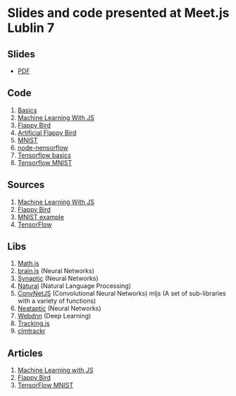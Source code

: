 # Slides and code presented at Meet.js Lublin 7

## Slides
* [PDF](./slides/2017-12-14-meetjs-Lublin-7.pdf)

## Code
1. [Basics](./code/basics)
1. [Machine Learning With JS](./code/machine-learning-with-js)
1. [Flappy Bird](./code/ml-flappy-bird)
1. [Artificial Flappy Bird](./code/ml-flappy-bird-artificial)
1. [MNIST](./code/mnist)
1. [node-nensorflow](./code/node-tensorflow)
1. [Tensorflow basics](./code/tensorflow-basics)
1. [Tensorflow MNIST](./code/tensorflow-mnist)

## Sources
1. [Machine Learning With JS](https://github.com/abhisheksoni27/machine-learning-with-js)
1. [Flappy Bird](https://github.com/ssusnic/Machine-Learning-Flappy-Bird)
1. [MNIST example](https://github.com/sugyan/tensorflow-mnist)
1. [TensorFlow](https://www.tensorflow.org/)

## Libs
1. [Math.js](http://mathjs.org/)
1. [brain.js](https://github.com/BrainJS/brain.js) (Neural Networks)
1. [Synaptic](https://github.com/cazala/synaptic) (Neural Networks)
1. [Natural](https://github.com/NaturalNode/natural) (Natural Language Processing)
1. [ConvNetJS](https://cs.stanford.edu/people/karpathy/convnetjs/) (Convolutional Neural Networks)
mljs (A set of sub-libraries with a variety of functions)
1. [Neataptic](https://github.com/wagenaartje/neataptic) (Neural Networks)
1. [Webdnn](https://github.com/mil-tokyo/webdnn) (Deep Learning)
1. [Tracking.js](https://trackingjs.com/)
1. [clmtrackr](https://github.com/auduno/clmtrackr)

## Articles
1. [Machine Learning with JS](https://hackernoon.com/machine-learning-with-javascript-part-1-9b97f3ed4fe5)
1. [Flappy Bird](https://www.askforgametask.com/tutorial/machine-learning-algorithm-flappy-bird/)
1. [TensorFlow MNIST](https://www.tensorflow.org/get_started/mnist/beginners)
